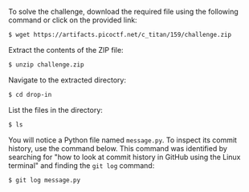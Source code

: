 To solve the challenge, download the required file using the following command or click on the provided link:  

```bash
$ wget https://artifacts.picoctf.net/c_titan/159/challenge.zip
```  

Extract the contents of the ZIP file:  

```bash
$ unzip challenge.zip
```  

Navigate to the extracted directory:  

```bash
$ cd drop-in
```  

List the files in the directory:  

```bash
$ ls
```  

You will notice a Python file named `message.py`. To inspect its commit history, use the command below. This command was identified by searching for "how to look at commit history in GitHub using the Linux terminal" and finding the `git log` command:  

```bash
$ git log message.py
```
